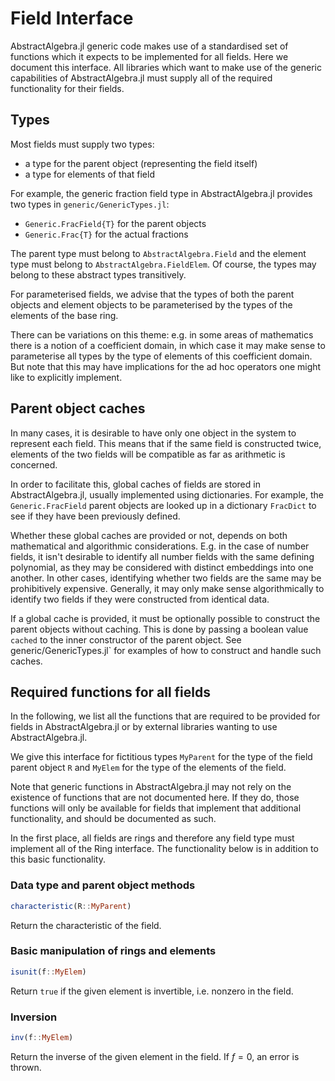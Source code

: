 # Field Interface

AbstractAlgebra.jl generic code makes use of a standardised set of functions which it
expects to be implemented for all fields. Here we document this interface. All libraries
which want to make use of the generic capabilities of AbstractAlgebra.jl must supply
all of the required functionality for their fields.

## Types

Most fields must supply two types:
  - a type for the parent object (representing the field itself)
  - a type for elements of that field

For example, the generic fraction field type in AbstractAlgebra.jl provides two 
types in `generic/GenericTypes.jl`: 

  - `Generic.FracField{T}` for the parent objects
  - `Generic.Frac{T}` for the actual fractions

The parent type must belong to `AbstractAlgebra.Field` and the element type must belong
to `AbstractAlgebra.FieldElem`. Of course, the types may belong to these abstract types
transitively.

For parameterised fields, we advise that the types of both the parent objects and
element objects to be parameterised by the types of the elements of the base ring.

There can be variations on this theme: e.g. in some areas of mathematics there is a
notion of a coefficient domain, in which case it may make sense to parameterise all
types by the type of elements of this coefficient domain. But note that this may have
implications for the ad hoc operators one might like to explicitly implement.

## Parent object caches

In many cases, it is desirable to have only one object in the system to represent each
field. This means that if the same field is constructed twice, elements of the two fields
will be compatible as far as arithmetic is concerned.

In order to facilitate this, global caches of fields are stored in AbstractAlgebra.jl,
usually implemented using dictionaries. For example, the `Generic.FracField` parent
objects are looked up in a dictionary `FracDict` to see if they have been previously
defined.

Whether these global caches are provided or not, depends on both mathematical and
algorithmic considerations. E.g. in the case of number fields, it isn't desirable to
identify all number fields with the same defining polynomial, as they may be considered
with distinct embeddings into one another. In other cases, identifying whether two
fields are the same may be prohibitively expensive. Generally, it may only make sense
algorithmically to identify two fields if they were constructed from identical data.

If a global cache is provided, it must be optionally possible to construct the parent
objects without caching. This is done by passing a boolean value `cached` to the inner
constructor of the parent object. See generic/GenericTypes.jl` for examples of how to
construct and handle such caches.

## Required functions for all fields

In the following, we list all the functions that are required to be provided for fields
in AbstractAlgebra.jl or by external libraries wanting to use AbstractAlgebra.jl.

We give this interface for fictitious types `MyParent` for the type of the field parent
object `R` and `MyElem` for the type of the elements of the field.

Note that generic functions in AbstractAlgebra.jl may not rely on the existence of
functions that are not documented here. If they do, those functions will only be
available for fields that implement that additional functionality, and should be
documented as such.

In the first place, all fields are rings and therefore any field type must implement
all of the Ring interface. The functionality below is in addition to this basic
functionality.

### Data type and parent object methods

```julia
characteristic(R::MyParent)
```

Return the characteristic of the field.

### Basic manipulation of rings and elements

```julia
isunit(f::MyElem)
```

Return `true` if the given element is invertible, i.e. nonzero in the field.

### Inversion

```julia
inv(f::MyElem)
```

Return the inverse of the given element in the field. If $f = 0$, an error is thrown.


